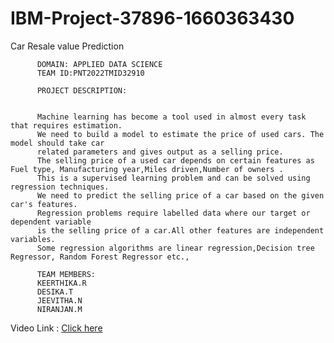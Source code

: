 # IBM-Project-37896-1660363430
Car Resale value Prediction

          DOMAIN: APPLIED DATA SCIENCE
          TEAM ID:PNT2022TMID32910
          
          PROJECT DESCRIPTION:
          
          
          Machine learning has become a tool used in almost every task that requires estimation.
          We need to build a model to estimate the price of used cars. The model should take car
          related parameters and gives output as a selling price. 
          The selling price of a used car depends on certain features as Fuel type, Manufacturing year,Miles driven,Number of owners .
          This is a supervised learning problem and can be solved using regression techniques.
          We need to predict the selling price of a car based on the given car's features.
          Regression problems require labelled data where our target or dependent variable 
          is the selling price of a car.All other features are independent variables. 
          Some regression algorithms are linear regression,Decision tree Regressor, Random Forest Regressor etc.,
          
          TEAM MEMBERS:
          KEERTHIKA.R
          DESIKA.T
          JEEVITHA.N
          NIRANJAN.M
 
 Video Link : [Click here](https://youtu.be/TeCI6dC0R0I)
